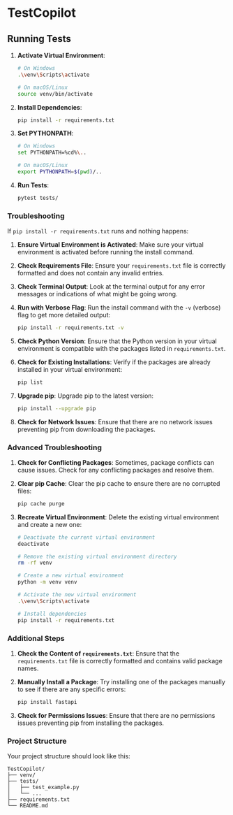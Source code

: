 # TestCopilot

## Running Tests

1. **Activate Virtual Environment**:
    ```sh
    # On Windows
    .\venv\Scripts\activate

    # On macOS/Linux
    source venv/bin/activate
    ```

2. **Install Dependencies**:
    ```sh
    pip install -r requirements.txt
    ```

3. **Set PYTHONPATH**:
    ```sh
    # On Windows
    set PYTHONPATH=%cd%\..

    # On macOS/Linux
    export PYTHONPATH=$(pwd)/..
    ```

4. **Run Tests**:
    ```sh
    pytest tests/
    ```

### Troubleshooting

If `pip install -r requirements.txt` runs and nothing happens:

1. **Ensure Virtual Environment is Activated**:
    Make sure your virtual environment is activated before running the install command.

2. **Check Requirements File**:
    Ensure your `requirements.txt` file is correctly formatted and does not contain any invalid entries.

3. **Check Terminal Output**:
    Look at the terminal output for any error messages or indications of what might be going wrong.

4. **Run with Verbose Flag**:
    Run the install command with the `-v` (verbose) flag to get more detailed output:
    ```sh
    pip install -r requirements.txt -v
    ```

5. **Check Python Version**:
    Ensure that the Python version in your virtual environment is compatible with the packages listed in `requirements.txt`.

6. **Check for Existing Installations**:
    Verify if the packages are already installed in your virtual environment:
    ```sh
    pip list
    ```

7. **Upgrade pip**:
    Upgrade pip to the latest version:
    ```sh
    pip install --upgrade pip
    ```

8. **Check for Network Issues**:
    Ensure that there are no network issues preventing pip from downloading the packages.

### Advanced Troubleshooting

1. **Check for Conflicting Packages**:
    Sometimes, package conflicts can cause issues. Check for any conflicting packages and resolve them.

2. **Clear pip Cache**:
    Clear the pip cache to ensure there are no corrupted files:
    ```sh
    pip cache purge
    ```

3. **Recreate Virtual Environment**:
    Delete the existing virtual environment and create a new one:
    ```sh
    # Deactivate the current virtual environment
    deactivate

    # Remove the existing virtual environment directory
    rm -rf venv

    # Create a new virtual environment
    python -m venv venv

    # Activate the new virtual environment
    .\venv\Scripts\activate

    # Install dependencies
    pip install -r requirements.txt
    ```

### Additional Steps

1. **Check the Content of `requirements.txt`**:
    Ensure that the `requirements.txt` file is correctly formatted and contains valid package names.

2. **Manually Install a Package**:
    Try installing one of the packages manually to see if there are any specific errors:
    ```sh
    pip install fastapi
    ```

3. **Check for Permissions Issues**:
    Ensure that there are no permissions issues preventing pip from installing the packages.

### Project Structure

Your project structure should look like this:

```
TestCopilot/
├── venv/
├── tests/
│   ├── test_example.py
│   └── ...
├── requirements.txt
└── README.md
```
